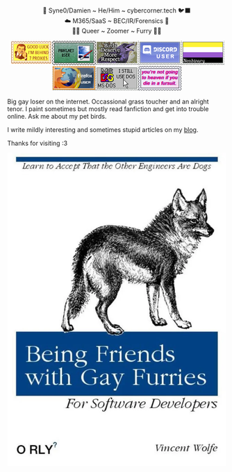 <p align="center">🦜 Syne0/Damien ~ He/Him ~ cybercorner.tech 🐦‍⬛<br>
☁️ M365/SaaS ~ BEC/IR/Forensics 📧<br>
🏳️‍⚧️ Queer ~ Zoomer ~ Furry 🏳️‍🌈</p>

<p align="center"><img src="https://github.com/syne0/syne0/blob/main/STAMP3.png"/><img src="https://github.com/syne0/syne0/blob/main/stamp11.png"/><img src="https://github.com/syne0/syne0/blob/main/STAMP4.gif"/><img src="https://github.com/syne0/syne0/blob/main/stamp13.png"/><img src="https://github.com/syne0/syne0/blob/main/stamp12.png"/><img src="https://github.com/syne0/syne0/blob/main/STAMP7.png"/><img src="https://github.com/syne0/syne0/blob/main/stamp9.png"/><img src="https://github.com/syne0/syne0/blob/main/stamp17.png"/></p>
  
Big gay loser on the internet. Occassional grass toucher and an alright tenor. I paint sometimes but mostly read fanfiction and get into trouble online. Ask me about my pet birds.

I write mildly interesting and sometimes stupid articles on my [blog](cybercorner.tech).

Thanks for visiting :3

![](https://github.com/syne0/syne0/blob/main/pmk06vujpoj21.png)
